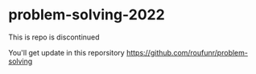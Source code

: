# problem-solving-2022
This is repo is discontinued 

You'll get update in this reporsitory
https://github.com/roufunr/problem-solving
